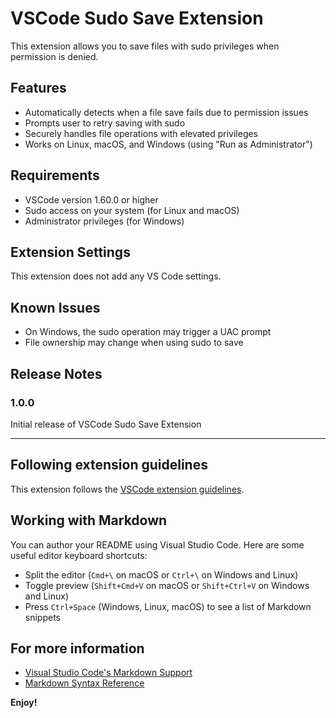 # VSCode Sudo Save Extension

This extension allows you to save files with sudo privileges when permission is denied.

## Features

- Automatically detects when a file save fails due to permission issues
- Prompts user to retry saving with sudo
- Securely handles file operations with elevated privileges
- Works on Linux, macOS, and Windows (using "Run as Administrator")

## Requirements

- VSCode version 1.60.0 or higher
- Sudo access on your system (for Linux and macOS)
- Administrator privileges (for Windows)

## Extension Settings

This extension does not add any VS Code settings.

## Known Issues

- On Windows, the sudo operation may trigger a UAC prompt
- File ownership may change when using sudo to save

## Release Notes

### 1.0.0

Initial release of VSCode Sudo Save Extension

---

## Following extension guidelines

This extension follows the [VSCode extension guidelines](https://code.visualstudio.com/api/references/extension-guidelines).

## Working with Markdown

You can author your README using Visual Studio Code. Here are some useful editor keyboard shortcuts:

* Split the editor (`Cmd+\` on macOS or `Ctrl+\` on Windows and Linux)
* Toggle preview (`Shift+Cmd+V` on macOS or `Shift+Ctrl+V` on Windows and Linux)
* Press `Ctrl+Space` (Windows, Linux, macOS) to see a list of Markdown snippets

## For more information

* [Visual Studio Code's Markdown Support](http://code.visualstudio.com/docs/languages/markdown)
* [Markdown Syntax Reference](https://help.github.com/articles/markdown-basics/)

**Enjoy!**
